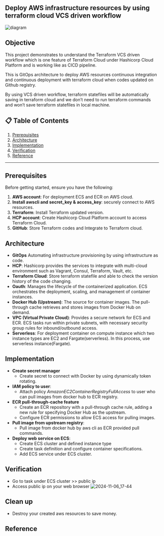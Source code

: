 ## Deploy AWS infrastructure resources by using terraform cloud VCS driven workflow

![diagram](https://github.com/user-attachments/assets/56262507-2776-4647-b9a9-48516a7f9afd)

## Objective

This project demonstrates to understand the Terraform VCS driven workflow which is one feature of Terraform Cloud under Hashicorp Cloud Platform and is working like as CICD pipeline.

This is GitOps architecture to deploy AWS resources continuous integration and continuous deployment with terraform cloud when codes updated on Github registry.

By using VCS driven workflow, terraform statefiles will be automatically saving in terraform cloud and we don’t need to run terraform commands and won’t save terraform statefiles in local machine.

## 📋 Table of Contents
1. [Prerequisites](#prerequisites)
2. [Architecture](#architecture)
3. [Implementation](#implementation)
4. [Verification](#verification)
5. [Reference](#reference)

---

## Prerequisites

Before getting started, ensure you have the following:

1. **AWS account**: For deployment ECS and ECR on AWS cloud.
2. **Install awscli and secret_key & access_key**: securely connect to AWS resources.
3. **Terraform**: Install Terraform updated version.
4. **HCP account**: Create Hashicorp Cloud Platform account to access Terraform Cloud.
5. **GitHub**: Store Terraform codes and Integrate to Terraform cloud.

## Architecture
- **GitOps** Automating infrastructure provisioning by using infrastructure as code.
- **HCP**: Hashicorp provides the services to integrate with multi-cloud environment such as Vagrant, Consul, Terraform, Vault, etc.
- **Terraform Cloud**: Store terraform statefile and able to check the version history of the code changing.
- **Oauth**: Manages the lifecycle of the containerized application. ECS orchestrates the deployment, scaling, and management of container instances.
- **Docker Hub (Upstream)**: The source for container images. The pull-through cache retrieves and stores images from Docker Hub on demand.
- **VPC (Virtual Private Cloud)**: Provides a secure network for ECS and ECR. ECS tasks run within private subnets, with necessary security group rules for inbound/outbound access.
- **Serverless**: For deployment container on compute instance which two instance types are EC2 and Fargate(serverless). In this process, use serverless instance(Fargate).

## Implementation
- **Create secret manager**
  - Create secret to connect with Docker by using dynamically token rotating.
- **IAM policy to user**:
  - Attach policy *AmazonEC2ContainerRegistryFullAccess* to user who can pull images from docker hub to ECR registry.
- **ECR pull-through-cache feature**
  - Create an ECR repository with a pull-through cache rule, adding a new rule for specifying Docker Hub as the upstream.
  - Configure ECR permissions to allow ECS access for pulling images.
- **Pull image from upstream registry**:
  - Pull image from docker hub by aws cli as ECR provided pull commands.
- **Deploy web service on ECS**:
  - Create ECS cluster and defined instance type
  - Create task definition and configure container specifications.
  - Add ECS service under ECS cluster.
## Verification
- Go to task under ECS cluster >> public ip
- Access public ip on your web browser
  ![2024-11-06_17-44](https://github.com/user-attachments/assets/d341779e-2773-4603-86b3-06ac84b3775b)
  
## Clean up
- Destroy your created aws resources to save money.
## Reference
